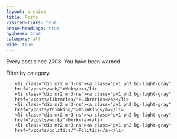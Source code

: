 ```yaml
---
layout: archive
title: Posts
visited-links: true
prose-headings: true
hyphens: true
category: all
wide: true
---
```


Every post since 2008. You have been warned.

<p class="mb2 c-sans-serif">Filter by category:</p>

<ul class="list ma0 pa0 f6 c-sans-serif">

    <li class="dib mr2 mr3-ns"><a class="pv1 ph2 bg-light-gray" href="/posts/web/">Web</a></li>
    <li class="dib mr2 mr3-ns"><a class="pv1 ph2 bg-light-gray" href="/posts/libraries/">Libraries</a></li>
    <li class="dib mr2 mr3-ns"><a class="pv1 ph2 bg-light-gray" href="/posts/thinking/">Thinking</a></li>
    <li class="dib mr2 mr3-ns"><a class="pv1 ph2 bg-light-gray" href="/posts/work/">Work</a></li>
    <li class="dib mr2 mr3-ns"><a class="pv1 ph2 bg-light-gray" href="/posts/politics/">Politics</a></li>

</ul>
